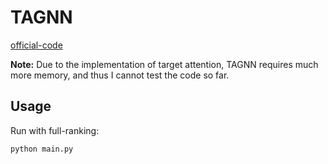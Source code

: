 


# TAGNN

[official-code](https://github.com/CRIPAC-DIG/TAGNN/tree/master)

**Note:** Due to the implementation of target attention, TAGNN requires much more memory, and thus I cannot test the code so far.

## Usage


Run with full-ranking:

    python main.py


